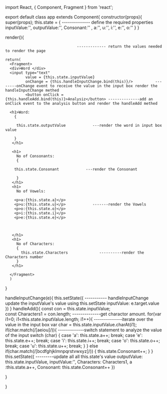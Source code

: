 
import React, { Component, Fragment } from 'react';

export default class app extends Component{
  constructor(props){    
    super(props);
    this.state = {                 -------------- define the required properties
    inputValue:'',
      outputValue:'',
      Consonant:'' ,
      a:'',
      u:'',
      i:'',
      e:'',
      o:''
    }
  }

   render(){
   
                                    ------------- return the values needed to render the page

    return(
      <Fragment>
      <div>Word </div>
      <input type="text" 
             value = {this.state.inputValue}
             onChange = {this.handleInputChange.bind(this)}/>          --------onChange event to receive the value in the input box render the handleInputChange methed
             <button onClick = {this.handleAdd.bind(this)}>Analysiz</button> --------------add an onClick event to the analysis button and render the handleAdd methed
            
      <h1>Word:
        {
       
         this.state.outputValue            ---render the word in input box value
            
        }
       </h1>
       
       <h1>
         No of Consonants:
         {
       
        this.state.Consonant            ---render the Consonant 
  
         }
       </h1>
       <h1>
         No of Vowels:
         
        <p>a:{this.state.a}</p> 
        <p>u:{this.state.u}</p>            -------render the Vowels 
        <p>o:{this.state.o}</p>
        <p>i:{this.state.i}</p>
        <p>e:{this.state.e}</p>
         
          
         
       </h1>
       <h1>
         No of Characters:
         {
           this.state.Characters              ----------render the  Characters number 
         }
       </h1>
       
      </Fragment>
      )  
      
}

handleInputChange(e){
  this.setState({                                     ----------- handleInputChange  update the inputValue's value  using this.setState
    inputValue: e.target.value 
})
} 
 handleAdd(){
  const con = this.state.inputValue;             
  const Characters1 = con.length;                           --------------get charactor amount.
  for(var i1=0; i1<this.state.inputValue.length; i1++){           --------------iterate over the value in the input box
    var char = this.state.inputValue.charAt(i1);
    if(char.match(/[aeiou]/)){                                                -------------switch statement to analyze the value of the input
        switch (char) {
            case 'a':
                this.state.a++;
                break;
            case 'e':
              this.state.e++;
                break;
            case 'i':
              this.state.i++;
                break;
            case 'o':
              this.state.o++;
                break;
            case 'u':
              this.state.u++;
                break;
        }
    } else if(char.match(/[bcdfghjklmnpqrstvwxyz]/)) {
        this.state.Consonant++;
    }
}
  this.setState({                                                    ---------update all all this.state's value
     outputValue: this.state.inputValue,
     inputValue:'',
     Characters: Characters1,
     a :this.state.a++,
     Consonant: this.state.Consonant++
  })

  
}

}
